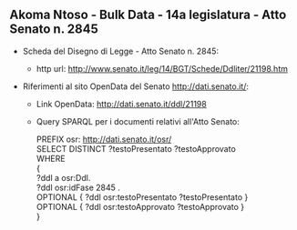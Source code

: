 ## Akoma Ntoso - Bulk Data - 14a legislatura - Atto Senato n. 2845 ##

* Scheda del Disegno di Legge - Atto Senato n. 2845:
	* http url: http://www.senato.it/leg/14/BGT/Schede/Ddliter/21198.htm

* Riferimenti al sito OpenData del Senato http://dati.senato.it/:
	* Link OpenData: http://dati.senato.it/ddl/21198
	* Query SPARQL per i documenti relativi all'Atto Senato:

        PREFIX osr: <http://dati.senato.it/osr/>  
		SELECT DISTINCT ?testoPresentato ?testoApprovato  
		WHERE  
		{  
		    ?ddl a osr:Ddl.  
		    ?ddl osr:idFase 2845 .  
		    OPTIONAL { ?ddl osr:testoPresentato ?testoPresentato }  
		    OPTIONAL { ?ddl osr:testoApprovato ?testoApprovato }  
		}
		